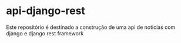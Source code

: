 # api-django-rest
Este repositório é destinado a construção de uma api de noticias com django e django rest framework
